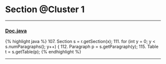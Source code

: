 # Section @Cluster 1

***

### [Doc.java](https://searchcode.com/codesearch/view/17642935/)
{% highlight java %}
107. Section s = r.getSection(x);
111. for (int y = 0; y < s.numParagraphs(); y++) {
112.   Paragraph p = s.getParagraph(y);
115.     Table t = s.getTable(p);
{% endhighlight %}

***

